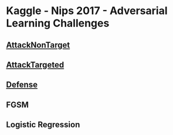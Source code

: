 # Kaggle - Nips 2017 - Adversarial Learning Challenges

## [AttackNonTarget](https://www.kaggle.com/c/nips-2017-non-targeted-adversarial-attack)
## [AttackTargeted](https://www.kaggle.com/c/nips-2017-targeted-adversarial-attack)
## [Defense](https://www.kaggle.com/c/nips-2017-defense-against-adversarial-attack)

## FGSM
## Logistic Regression